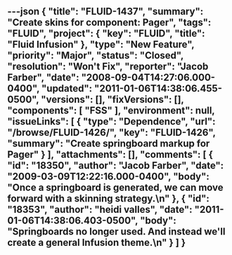 ---json
{
  "title": "FLUID-1437",
  "summary": "Create skins for component: Pager",
  "tags": "FLUID",
  "project": {
    "key": "FLUID",
    "title": "Fluid Infusion"
  },
  "type": "New Feature",
  "priority": "Major",
  "status": "Closed",
  "resolution": "Won't Fix",
  "reporter": "Jacob Farber",
  "date": "2008-09-04T14:27:06.000-0400",
  "updated": "2011-01-06T14:38:06.455-0500",
  "versions": [],
  "fixVersions": [],
  "components": [
    "FSS"
  ],
  "environment": null,
  "issueLinks": [
    {
      "type": "Dependence",
      "url": "/browse/FLUID-1426/",
      "key": "FLUID-1426",
      "summary": "Create springboard markup for Pager"
    }
  ],
  "attachments": [],
  "comments": [
    {
      "id": "18350",
      "author": "Jacob Farber",
      "date": "2009-03-09T12:22:16.000-0400",
      "body": "Once a springboard is generated, we can move forward with a skinning strategy.\n"
    },
    {
      "id": "18353",
      "author": "heidi valles",
      "date": "2011-01-06T14:38:06.403-0500",
      "body": "Springboards no longer used. And instead we'll create a general Infusion theme.\n"
    }
  ]
}
---

        